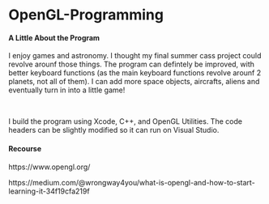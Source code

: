 # OpenGL-Programming

<h4>A Little About the Program</h4>

<p>I enjoy games and astronomy. I thought my final summer cass project could revolve arounf those things. The program can defintely be improved, with better keyboard functions (as the main keyboard functions revolve arounf 2 planets, not all of them). I can add more space objects, aircrafts, aliens and eventually turn in into a little game!</p>
<br>
<p>I build the program using Xcode, C++, and OpenGL Utilities. The code headers can be slightly modified so it can run on Visual Studio. </p>

<h4>Recourse</h4>

<p>https://www.opengl.org/</p>
<p>https://medium.com/@wrongway4you/what-is-opengl-and-how-to-start-learning-it-34f19cfa219f</p>
